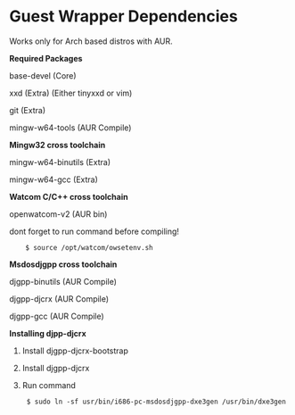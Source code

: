 # Guest Wrapper Dependencies
Works only for Arch based distros with AUR.

**Required Packages**

base-devel (Core)

xxd (Extra) (Either tinyxxd or vim)

git (Extra)

mingw-w64-tools (AUR Compile)

**Mingw32 cross toolchain**

mingw-w64-binutils (Extra)

mingw-w64-gcc (Extra)

**Watcom C/C++ cross toolchain**

openwatcom-v2 (AUR bin)

dont forget to run command before compiling!

        $ source /opt/watcom/owsetenv.sh

**Msdosdjgpp cross toolchain**

djgpp-binutils (AUR Compile)

djgpp-djcrx (AUR Compile)

djgpp-gcc (AUR Compile)

**Installing djpp-djcrx**
1. Install djgpp-djcrx-bootstrap
2. Install djgpp-djcrx
3. Run command

        $ sudo ln -sf usr/bin/i686-pc-msdosdjgpp-dxe3gen /usr/bin/dxe3gen

